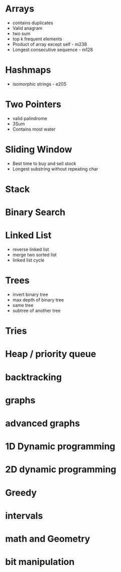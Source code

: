 # Arrays

- contains duplicates
- Valid anagram
- two sum
- top k frequent elements
- Product of array except self - m238
- Longest consecutive sequence - m128

# Hashmaps

- isomorphic strings - e205

# Two Pointers

- valid palindrome
- 3Sum
- Contains most water

# Sliding Window

- Best time to buy and sell stock
- Longest substring without repeating char

# Stack

# Binary Search

# Linked List

- reverse linked list
- merge two sorted list
- linked list cycle

# Trees

- invert binary tree
- max depth of binary tree
- same tree
- subtree of another tree

# Tries

# Heap / priority queue

# backtracking

# graphs

# advanced graphs

# 1D Dynamic programming

# 2D dynamic programming

# Greedy

# intervals

# math and Geometry

# bit manipulation
